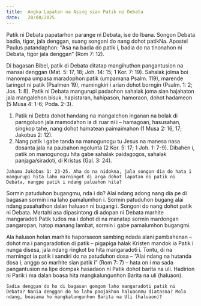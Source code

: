 ```yaml
---
title:  Angka Lapatan na Asing sian Patik ni Debata
date:   20/08/2025
---
```


Patik ni Debata papatarhon parange ni Debata, ise do Ibana. Songon Debata badia, tigor, jala denggan, suang songoni do nang dohot patikNa. Apostel Paulus patandaphon: “Asa na badia do patik i, badia do na tinonahon ni Debata, tigor jala denggan” (Rom 7: 12).

Di bagasan Bibel, patik di Debata ditatap mangihuthon pangantusion na mansai denggan (Mat. 5: 17, 18; Joh. 14: 15; 1 Kor. 7: 19). Sahalak jolma boi manompa umpasa maradophon patik (umpamana Psalm. 119), marende taringot ni patik (Psalmen 19), mamingkiri i arian dohot borngin (Psalm. 1: 2; Jos. 1: 8). Patik ni Debata mangurupi padaohon sahalak joma sian hajahaton jala mangalehon bisuk, hapistaran, hahipason, hamoraon, dohot hadameon (5 Musa 4: 1-6; Poda. 2-3).

1.	Patik ni Debta dohot handang na mangalehon inganan na bolak di parngoluon jala mamodahon ia di ruar ni i – hamagoan, hasusahan, singkop tahe, nang dohot hamatean paimaimahon (1 Musa 2: 16, 17; Jakobus 2: 12).
2.	Nang patik i gabe tanda na manogunogu tu Jesus na manesa nasa dosanta jala na paubahon ngolunta (2 Kor. 5: 17; 1 Joh. 1: 7-9). Dibahen i, patik on manogunogu hita gabe sahalak paidagogos, sahalak panjaga/siradoti, di Kristus (Gal. 3: 24).

`Jahama Jakobus 1: 23-25. Aha do na nidokna, jala songon dia do hata i mangurupi hita laho marningot di arga dohot lapatan ni patik ni Debata, nangpe patik i ndang paluahon hita?`

Sormin patuduhon bugangmu, nda i do? Alai ndang adong nang dia pe di bagasan sormin i na laho pamalumhon i. Sormin patuduhon bugang alai ndang pasahathon dalan haluaon ni bugang i. Songoni do nang dohot patik ni Debata. Martahi asa dipasintong di adopan ni Debata marhite mangaradoti Patik tudos ma i dohot di na manatap sormin mardongan pangaropan, hatop manang lambat, sormin i gabe pamalumhon bugangmi.

Ala haluaon holan marhite haporsaeon sambing ndada alani pambahenan – dohot ma i pangaradotion di patik – pigapiga halak Kristen mandok ia Patik i nunga disesa, jala ndang ringkot be hita mangaradoti i. Tontu, di na marningot ia patik i sandiri do na patuduhon dosa – “Alai ndang na hutanda dosa i, anggo so marhite sian patik i” (Rom 7: 7) – hata on i ma sada pangantusion na lipe dompak hasadaon ni Patik dohot barita na uli. Hadirion ni Parik i ma dalan boasa hita mangkalungunhon Barita na uli (haluaon).

`Sadia denggan do ho di bagasan gomgom laho mangaradoti patik ni Debata? Nania denggan do ho laho paojakhon haluaonmu diatasna? Molo ndang, boasama ho mangkalungunhon Barita na Uli (haluaon)?`